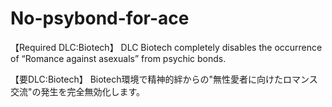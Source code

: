 # No-psybond-for-ace
【Required DLC:Biotech】
DLC Biotech completely disables the occurrence of “Romance against asexuals” from psychic bonds.

【要DLC:Biotech】
Biotech環境で精神的絆からの"無性愛者に向けたロマンス交流"の発生を完全無効化します。
